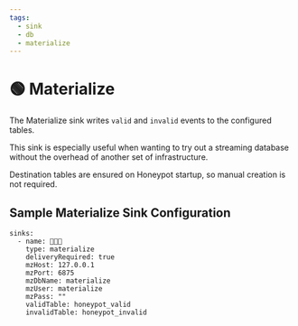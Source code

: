 ```yaml
---
tags:
  - sink
  - db
  - materialize
---
```


# 🟢 Materialize

The Materialize sink writes `valid` and `invalid` events to the configured tables.

This sink is especially useful when wanting to try out a streaming database without the overhead of another set of infrastructure.

Destination tables are ensured on Honeypot startup, so manual creation is not required.


## Sample Materialize Sink Configuration

```
sinks:
  - name: 🚀🚀🚀
    type: materialize
    deliveryRequired: true
    mzHost: 127.0.0.1
    mzPort: 6875
    mzDbName: materialize
    mzUser: materialize
    mzPass: ""
    validTable: honeypot_valid
    invalidTable: honeypot_invalid
```
